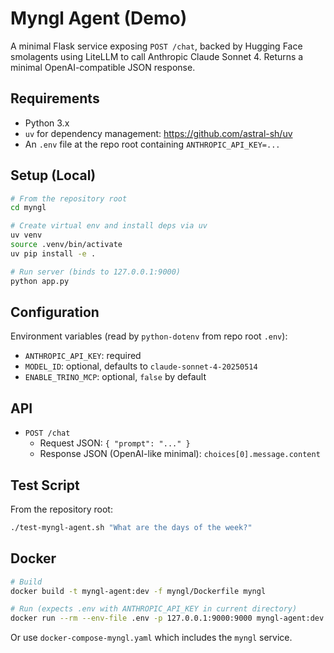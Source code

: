 # Myngl Agent (Demo)

A minimal Flask service exposing `POST /chat`, backed by Hugging Face smolagents using LiteLLM to call Anthropic Claude Sonnet 4. Returns a minimal OpenAI-compatible JSON response.

## Requirements

- Python 3.x
- `uv` for dependency management: https://github.com/astral-sh/uv
- An `.env` file at the repo root containing `ANTHROPIC_API_KEY=...`

## Setup (Local)

```bash
# From the repository root
cd myngl

# Create virtual env and install deps via uv
uv venv
source .venv/bin/activate
uv pip install -e .

# Run server (binds to 127.0.0.1:9000)
python app.py
```

## Configuration

Environment variables (read by `python-dotenv` from repo root `.env`):

- `ANTHROPIC_API_KEY`: required
- `MODEL_ID`: optional, defaults to `claude-sonnet-4-20250514`
- `ENABLE_TRINO_MCP`: optional, `false` by default

## API

- `POST /chat`
  - Request JSON: `{ "prompt": "..." }`
  - Response JSON (OpenAI-like minimal): `choices[0].message.content`

## Test Script

From the repository root:

```bash
./test-myngl-agent.sh "What are the days of the week?"
```

## Docker

```bash
# Build
docker build -t myngl-agent:dev -f myngl/Dockerfile myngl

# Run (expects .env with ANTHROPIC_API_KEY in current directory)
docker run --rm --env-file .env -p 127.0.0.1:9000:9000 myngl-agent:dev
```

Or use `docker-compose-myngl.yaml` which includes the `myngl` service.
